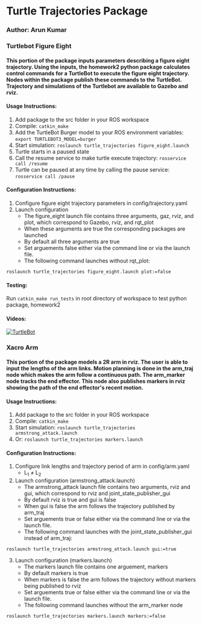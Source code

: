 # Turtle Trajectories Package
### Author: Arun Kumar

### Turtlebot Figure Eight

#### This portion of the package inputs parameters describing a figure eight trajectory. Using the inputs, the homework2 python package calculates control commands for a TurtleBot to execute the figure eight trajectory. Nodes within the package publish these commands to the TurtleBot. Trajectory and simulations of the Turtlebot are available to Gazebo and rviz.

#### Usage Instructions:
1. Add package to the src folder in your ROS workspace
1. Compile: `catkin_make`
1. Add the TurtleBot Burger model to your ROS environment variables: `export TURTLEBOT3_MODEL=burger`
1. Start simulation: `roslaunch turtle_trajectories figure_eight.launch`
1. Turtle starts in a paused state
1. Call the resume service to make turtle execute trajectory: `rosservice call /resume`
1. Turtle can be paused at any time by calling the pause service: `rosservice call /pause`

#### Configuration Instructions:
1. Configure figure eight trajectory parameters in config/trajectory.yaml
1. Launch configuration
    * The figure_eight launch file contains three arguments, gaz, rviz, and plot, which correspond to Gazebo, rviz, and rqt_plot
    * When these arguments are true the corresponding packages are launched
    * By default all three arguments are true
    * Set arguements false either via the command line or via the launch file.
    * The following command launches without rqt_plot:
```
roslaunch turtle_trajectories figure_eight.launch plot:=false
```

#### Testing:
Run `catkin_make run_tests` in root directory of workspace to test python package, homework2

#### Videos:
[![TurtleBot](http://img.youtube.com/vi/SWCIdvja4TE/0.jpg)](http://www.youtube.com/watch?v=SWCIdvja4TE "TurtleBot")


### Xacro Arm

#### This portion of the package models a 2R arm in rviz. The user is able to input the lengths of the arm links. Motion planning is done in the arm_traj node which makes the arm follow a continuous path. The arm_marker node tracks the end effector. This node also publishes markers in rviz showing the path of the end effector's recent motion.

#### Usage Instructions:
1. Add package to the src folder in your ROS workspace
1. Compile: `catkin_make`
1. Start simulation: `roslaunch turtle_trajectories armstrong_attack.launch`
1. Or: `roslaunch turtle_trajectories markers.launch`

#### Configuration Instructions:
1. Configure link lengths and trajectory period of arm in config/arm.yaml
    * L<sub>1</sub> &ne; L<sub>2</sub>
1. Launch configuration (armstrong_attack.launch)
    * The armstrong_attack launch file contains two arguments, rviz and gui, which correspond to rviz and joint_state_publisher_gui
    * By default rviz is true and gui is false
    * When gui is false the arm follows the trajectory published by arm_traj
    * Set arguements true or false either via the command line or via the launch file.
    * The following command launches with the joint_state_publisher_gui instead of arm_traj:
```
roslaunch turtle_trajectories armstrong_attack.launch gui:=true
```
3. Launch configuration (markers.launch)
    * The markers launch file contains one arguement, markers
    * By default markers is true
    * When markers is false the arm follows the trajectory without markers being published to rviz
    * Set arguements true or false either via the command line or via the launch file.
    * The following command launches without the arm_marker node
```
roslaunch turtle_trajectories markers.launch markers:=false
```